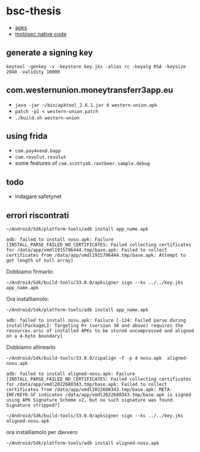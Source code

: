 # bsc-thesis
+ [apks](https://drive.google.com/drive/folders/1_T9COrPe95sVOy7lEoF2vNb01mbXYRrZ?usp=sharing)
+ [mobisec native code](https://docs.google.com/presentation/d/14nid9QJrSRUd4T_48KZMhWqKT_UdLg7EM-RH0HFQYdM/edit#slide=id.g42ed32a0b4_0_0)

## generate a signing key
`keytool -genkey -v -keystore key.jks -alias rc -keyalg RSA -keysize 2048 -validity 10000`

## com.westernunion.moneytransferr3app.eu

+ `java -jar ~/bin/apktool_2.6.1.jar d western-union.apk`
+ `patch -p1 < western-union.patch`
+ `./build.sh western-union`


## using frida 

+ `com.pay4vend.bapp`
+ `com.revolut.revolut` 
+ some features of `com.scottyab.rootbeer.sample.debug` 


## todo

+ indagare safetynet


## errori riscontrati 


`~/Android/Sdk/platform-tools/adb install app_name.apk`

```
adb: failed to install nosu.apk: Failure [INSTALL_PARSE_FAILED_NO_CERTIFICATES: Failed collecting certificates for /data/app/vmdl1915796444.tmp/base.apk: Failed to collect certificates from /data/app/vmdl1915796444.tmp/base.apk: Attempt to get length of null array]
```

Dobbiamo firmarlo:

`~/Android/Sdk/build-tools/33.0.0/apksigner sign --ks ../../key.jks  app_name.apk`

Ora installiamolo: 

`~/Android/Sdk/platform-tools/adb install app_name.apk`

```
adb: failed to install nosu.apk: Failure [-124: Failed parse during installPackageLI: Targeting R+ (version 30 and above) requires the resources.arsc of installed APKs to be stored uncompressed and aligned on a 4-byte boundary]
```

Dobbiamo allinearlo

`~/Android/Sdk/build-tools/33.0.0/zipalign -f -p 4 nosu.apk  aligned-nosu.apk`

```
adb: failed to install aligned-nosu.apk: Failure [INSTALL_PARSE_FAILED_NO_CERTIFICATES: Failed collecting certificates for /data/app/vmdl2022680343.tmp/base.apk: Failed to collect certificates from /data/app/vmdl2022680343.tmp/base.apk: META-INF/KEY0.SF indicates /data/app/vmdl2022680343.tmp/base.apk is signed using APK Signature Scheme v2, but no such signature was found. Signature stripped?]
```

`~/Android/Sdk/build-tools/33.0.0/apksigner sign --ks ../../key.jks  aligned-nosu.apk`


ora installiamolo per davvero  

`~/Android/Sdk/platform-tools/adb install aligned-nosu.apk`

